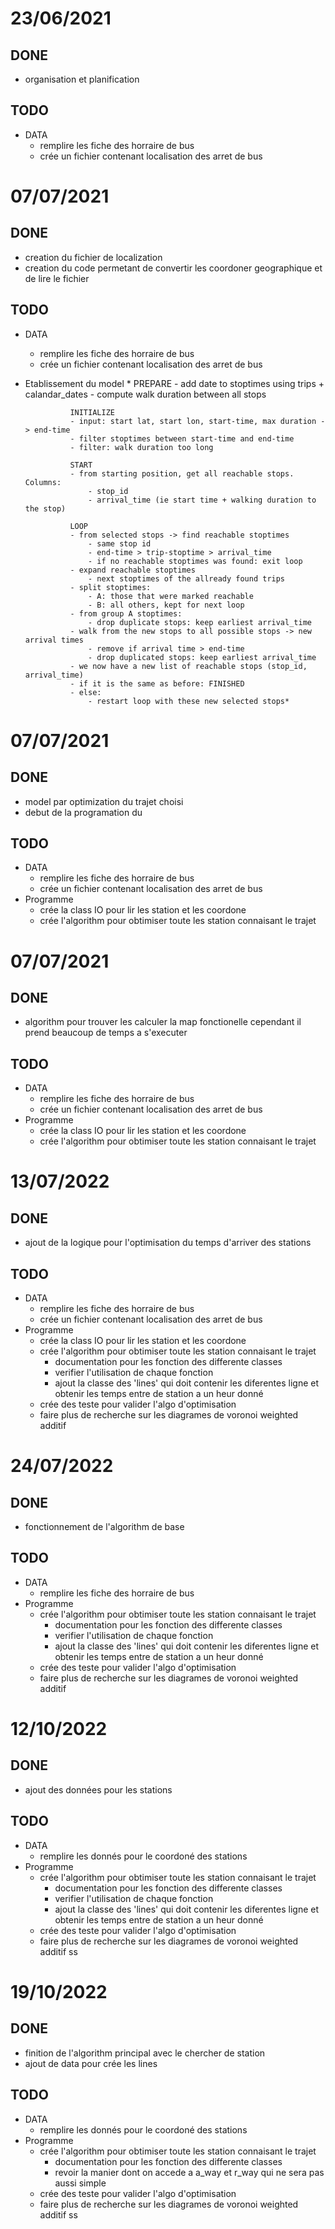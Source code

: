 23/06/2021
==========
DONE
----
* organisation et planification

TODO 
----
* DATA
  * remplire les fiche des horraire de bus
  * crée un fichier contenant localisation des arret de bus 

07/07/2021
==========
DONE
----
* creation du fichier de localization
* creation du code permetant de convertir les coordoner geographique et de lire le fichier


TODO 
----
* DATA
  * remplire les fiche des horraire de bus
  * crée un fichier contenant localisation des arret de bus 
* Etablissement du model
  * 
                PREPARE
                - add date to stoptimes using trips + calandar_dates
                - compute walk duration between all stops

                INITIALIZE
                - input: start lat, start lon, start-time, max duration -> end-time
                - filter stoptimes between start-time and end-time
                - filter: walk duration too long

                START
                - from starting position, get all reachable stops. Columns:
                    - stop_id
                    - arrival_time (ie start time + walking duration to the stop)

                LOOP
                - from selected stops -> find reachable stoptimes
                    - same stop id
                    - end-time > trip-stoptime > arrival_time
                    - if no reachable stoptimes was found: exit loop
                - expand reachable stoptimes
                    - next stoptimes of the allready found trips
                - split stoptimes:
                    - A: those that were marked reachable
                    - B: all others, kept for next loop
                - from group A stoptimes:
                    - drop duplicate stops: keep earliest arrival_time
                - walk from the new stops to all possible stops -> new arrival times
                    - remove if arrival time > end-time
                    - drop duplicated stops: keep earliest arrival_time
                - we now have a new list of reachable stops (stop_id, arrival_time)
                - if it is the same as before: FINISHED
                - else:
                    - restart loop with these new selected stops*  

07/07/2021
==========
DONE
----
* model par optimization du trajet choisi
* debut de la programation du


TODO 
----
* DATA
  * remplire les fiche des horraire de bus
  * crée un fichier contenant localisation des arret de bus 
* Programme
  * crée la class IO pour lir les station et les coordone
  * crée l'algorithm pour obtimiser toute les station connaisant le trajet 

07/07/2021
==========
DONE
----
* algorithm pour trouver les calculer la map fonctionelle cependant il prend beaucoup de temps a s'executer


TODO 
----
* DATA
  * remplire les fiche des horraire de bus
  * crée un fichier contenant localisation des arret de bus 
* Programme
  * crée la class IO pour lir les station et les coordone
  * crée l'algorithm pour obtimiser toute les station connaisant le trajet 


13/07/2022
==========
DONE
----
* ajout de la logique pour l'optimisation du temps d'arriver des stations


TODO 
----
* DATA
  * remplire les fiche des horraire de bus
  * crée un fichier contenant localisation des arret de bus 
* Programme
  * crée la class IO pour lir les station et les coordone
  * crée l'algorithm pour obtimiser toute les station connaisant le trajet 
    * documentation pour les fonction des differente classes
    * verifier l'utilisation de chaque fonction
    * ajout la classe des 'lines' qui doit contenir les diferentes ligne et obtenir les temps entre de station a un heur donné
  * crée des teste pour valider l'algo d'optimisation
  * faire plus de recherche sur les diagrames de voronoi weighted additif   

24/07/2022
==========
DONE
----
* fonctionnement de l'algorithm de base


TODO 
----
* DATA
  * remplire les fiche des horraire de bus
* Programme
  * crée l'algorithm pour obtimiser toute les station connaisant le trajet 
    * documentation pour les fonction des differente classes
    * verifier l'utilisation de chaque fonction
    * ajout la classe des 'lines' qui doit contenir les diferentes ligne et obtenir les temps entre de station a un heur donné
  * crée des teste pour valider l'algo d'optimisation
  * faire plus de recherche sur les diagrames de voronoi weighted additif   

12/10/2022
==========
DONE
----
* ajout des données pour les stations


TODO 
----
* DATA
  * remplire les donnés pour le coordoné des stations
* Programme
  * crée l'algorithm pour obtimiser toute les station connaisant le trajet 
    * documentation pour les fonction des differente classes
    * verifier l'utilisation de chaque fonction
    * ajout la classe des 'lines' qui doit contenir les diferentes ligne et obtenir les temps entre de station a un heur donné
  * crée des teste pour valider l'algo d'optimisation
  * faire plus de recherche sur les diagrames de voronoi weighted additif   ss

19/10/2022
==========
DONE
----
* finition de l'algorithm principal avec le chercher de station
* ajout de data pour crée les lines


TODO 
----
* DATA
  * remplire les donnés pour le coordoné des stations
* Programme
  * crée l'algorithm pour obtimiser toute les station connaisant le trajet 
    * documentation pour les fonction des differente classes
    * revoir la manier dont on accede a a_way et r_way qui ne sera pas aussi simple
  * crée des teste pour valider l'algo d'optimisation
  * faire plus de recherche sur les diagrames de voronoi weighted additif   ss